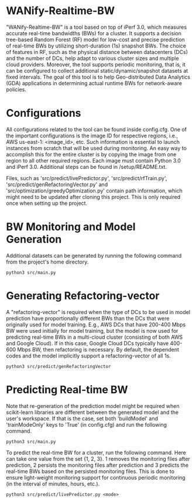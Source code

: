 # WANify-Realtime-BW
"WANify-Realtime-BW" is a tool based on top of iPerf 3.0, which measures accurate real-time bandwidths (BWs) for a cluster. It supports a decision tree-based Random Forest (RF) model for low-cost and precise prediction of real-time BWs by utilizing short-duration (1s) snapshot BWs. The choice of features in RF, such as the physical distance between datacenters (DCs) and the number of DCs, help adapt to various cluster sizes and multiple cloud providers. Moreover, the tool supports periodic monitoring, that is, it can be configured to collect additional static/dynamic/snapshot datasets at fixed intervals. The goal of this tool is to help Geo-distributed Data Analytics (GDA) applications in determining actual runtime BWs for network-aware policies.

# Configurations
All configurations related to the tool can be found inside config.cfg. One of the important configurations is the image ID for respective regions, i.e., AWS us-east-1: <image_id>, etc. Such information is essential to launch instances from scratch that will be used during monitoring. An easy way to accomplish this for the entire cluster is by copying the image from one region to all other required regions. Each image must contain Python 3.0 and iPerf 3.0. Additional steps can be found in <provider>/setup/README.txt.

Files, such as 'src/predict/livePredictor.py', 'src/predict/rfTrain.py', 'src/predict/genRefactoringVector.py' and 'src/optimization/greedyOptimization.py' contain path information, which might need to be updated after cloning this project. This is only required once when setting up the project.

# BW Monitoring and Model Generation
Additional datasets can be generated by running the following command from the project's home directory.

```python3 src/main.py```

# Generating Refactoring-vector
A "refactoring-vector" is required when the type of DCs to be used in model prediction have proportionally different BWs than the DCs that were originally used for model training. E.g., AWS DCs that have 200-400 Mbps BW were used initially for model training, but the model is now used for predicting real-time BWs in a multi-cloud cluster (consisting of both AWS and Google Cloud). If in this case, Google Cloud DCs typically have 400-600 Mbps BW, then refactoring is necessary. By default, the dependent codes and the model implicitly support a refactoring-vector of all 1s.

```python3 src/predict/genRefactoringVector```

# Predicting Real-time BW
Note that re-generation of the prediction model might be required when scikit-learn libraries are different between the generated model and the user's workspace. If that is the case, set both 'buildModel' and 'trainModeOnly' keys to 'True' (in config.cfg) and run the following command.

```python3 src/main.py```

To predict the real-time BW for a cluster, run the following command. Here <mode> can take one value from the set {1, 2, 3}. 1 removes the monitoring files after prediction, 2 persists the monitoring files after prediction and 3 predicts the real-time BWs based on the persisted monitoring files. This is done to ensure light-weight monitoring support for continuous periodic monitoring (in the interval of minutes, hours, etc.).

```python3 src/predict/livePredictor.py <mode>```
